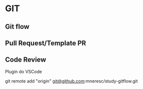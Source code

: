 # GIT

## Git flow

## Pull Request/Template PR
    
## Code Review

Plugin do VSCode



git remote add "origin" git@github.com:mneresc/study-gitflow.git